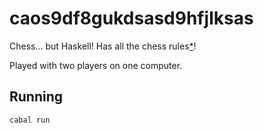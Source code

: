 # caos9df8gukdsasd9hfjlksas

Chess... but Haskell! Has all the chess rules[*](https://github.com/Garklein/caos9df8gukdsasd9hfjlksas/blob/main/app/Main.hs#L342)!

Played with two players on one computer.

## Running
```
cabal run
```
